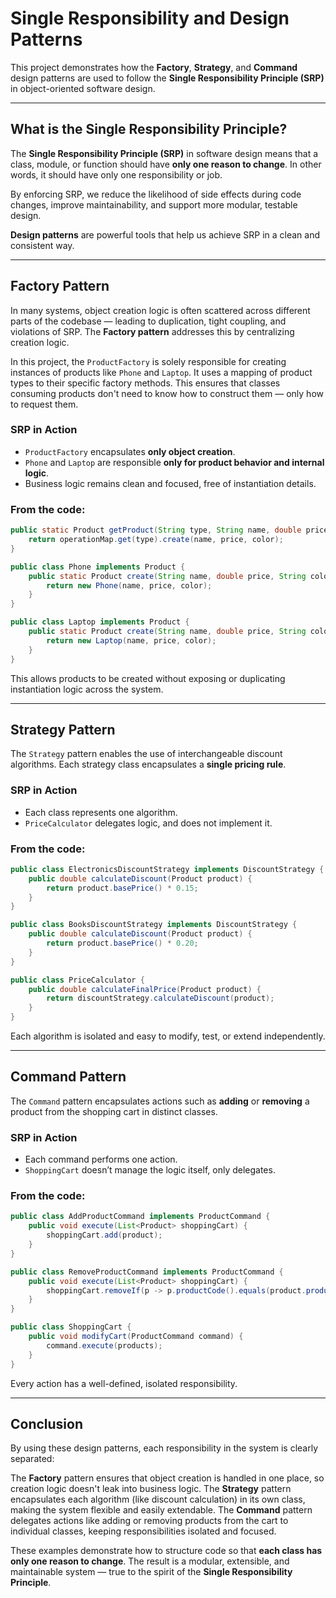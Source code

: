 # Single Responsibility and Design Patterns

This project demonstrates how the **Factory**, **Strategy**, and **Command** design patterns are used to follow the **Single Responsibility Principle (SRP)** in object-oriented software design.

---

##  What is the Single Responsibility Principle?

The **Single Responsibility Principle (SRP)** in software design means that a class, module, or function should have **only one reason to change**. In other words, it should have only one responsibility or job.

By enforcing SRP, we reduce the likelihood of side effects during code changes, improve maintainability, and support more modular, testable design.

**Design patterns** are powerful tools that help us achieve SRP in a clean and consistent way.

---

## Factory Pattern 

In many systems, object creation logic is often scattered across different parts of the codebase — leading to duplication, tight coupling, and violations of SRP. The **Factory pattern** addresses this by centralizing creation logic.

In this project, the `ProductFactory` is solely responsible for creating instances of products like `Phone` and `Laptop`. It uses a mapping of product types to their specific factory methods. This ensures that classes consuming products don't need to know how to construct them — only how to request them.

###  SRP in Action

- `ProductFactory` encapsulates **only object creation**.
- `Phone` and `Laptop` are responsible **only for product behavior and internal logic**.
- Business logic remains clean and focused, free of instantiation details.

###  From the code:

```java
public static Product getProduct(String type, String name, double price, String color) {
    return operationMap.get(type).create(name, price, color);
}
```

```java
public class Phone implements Product {
    public static Product create(String name, double price, String color) {
        return new Phone(name, price, color);
    }
}
```

```java
public class Laptop implements Product {
    public static Product create(String name, double price, String color) {
        return new Laptop(name, price, color);
    }
}
```

This allows products to be created without exposing or duplicating instantiation logic across the system.

---

##  Strategy Pattern 

The `Strategy` pattern enables the use of interchangeable discount algorithms. Each strategy class encapsulates a **single pricing rule**.

###  SRP in Action

- Each class represents one algorithm.
- `PriceCalculator` delegates logic, and does not implement it.

###  From the code:

```java
public class ElectronicsDiscountStrategy implements DiscountStrategy {
    public double calculateDiscount(Product product) {
        return product.basePrice() * 0.15;
    }
}
```

```java
public class BooksDiscountStrategy implements DiscountStrategy {
    public double calculateDiscount(Product product) {
        return product.basePrice() * 0.20;
    }
}
```

```java
public class PriceCalculator {
    public double calculateFinalPrice(Product product) {
        return discountStrategy.calculateDiscount(product);
    }
}
```

Each algorithm is isolated and easy to modify, test, or extend independently.

---

##  Command Pattern

The `Command` pattern encapsulates actions such as **adding** or **removing** a product from the shopping cart in distinct classes.

###  SRP in Action

- Each command performs one action.
- `ShoppingCart` doesn’t manage the logic itself, only delegates.

###  From the code:

```java
public class AddProductCommand implements ProductCommand {
    public void execute(List<Product> shoppingCart) {
        shoppingCart.add(product);
    }
}
```

```java
public class RemoveProductCommand implements ProductCommand {
    public void execute(List<Product> shoppingCart) {
        shoppingCart.removeIf(p -> p.productCode().equals(product.productCode()));
    }
}
```

```java
public class ShoppingCart {
    public void modifyCart(ProductCommand command) {
        command.execute(products);
    }
}
```

Every action has a well-defined, isolated responsibility.

---

## Conclusion

By using these design patterns, each responsibility in the system is clearly separated:

The **Factory** pattern ensures that object creation is handled in one place, so creation logic doesn't leak into business logic. The **Strategy** pattern encapsulates each algorithm (like discount calculation) in its own class, making the system flexible and easily extendable. The **Command** pattern delegates actions like adding or removing products from the cart to individual classes, keeping responsibilities isolated and focused.

These examples demonstrate how to structure code so that **each class has only one reason to change**. The result is a modular, extensible, and maintainable system — true to the spirit of the **Single Responsibility Principle**.
